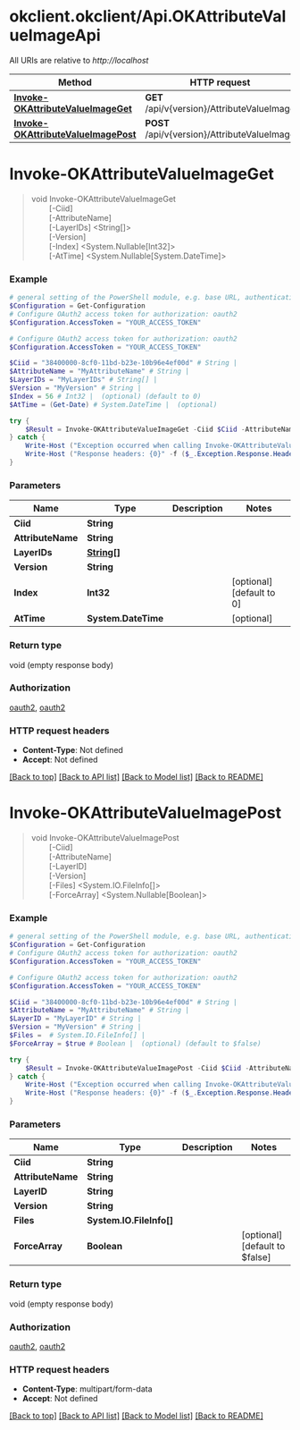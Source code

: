 # okclient.okclient/Api.OKAttributeValueImageApi

All URIs are relative to *http://localhost*

Method | HTTP request | Description
------------- | ------------- | -------------
[**Invoke-OKAttributeValueImageGet**](OKAttributeValueImageApi.md#Invoke-OKAttributeValueImageGet) | **GET** /api/v{version}/AttributeValueImage | 
[**Invoke-OKAttributeValueImagePost**](OKAttributeValueImageApi.md#Invoke-OKAttributeValueImagePost) | **POST** /api/v{version}/AttributeValueImage | 


<a name="Invoke-OKAttributeValueImageGet"></a>
# **Invoke-OKAttributeValueImageGet**
> void Invoke-OKAttributeValueImageGet<br>
> &nbsp;&nbsp;&nbsp;&nbsp;&nbsp;&nbsp;&nbsp;&nbsp;[-Ciid] <String><br>
> &nbsp;&nbsp;&nbsp;&nbsp;&nbsp;&nbsp;&nbsp;&nbsp;[-AttributeName] <String><br>
> &nbsp;&nbsp;&nbsp;&nbsp;&nbsp;&nbsp;&nbsp;&nbsp;[-LayerIDs] <String[]><br>
> &nbsp;&nbsp;&nbsp;&nbsp;&nbsp;&nbsp;&nbsp;&nbsp;[-Version] <String><br>
> &nbsp;&nbsp;&nbsp;&nbsp;&nbsp;&nbsp;&nbsp;&nbsp;[-Index] <System.Nullable[Int32]><br>
> &nbsp;&nbsp;&nbsp;&nbsp;&nbsp;&nbsp;&nbsp;&nbsp;[-AtTime] <System.Nullable[System.DateTime]><br>



### Example
```powershell
# general setting of the PowerShell module, e.g. base URL, authentication, etc
$Configuration = Get-Configuration
# Configure OAuth2 access token for authorization: oauth2
$Configuration.AccessToken = "YOUR_ACCESS_TOKEN"

# Configure OAuth2 access token for authorization: oauth2
$Configuration.AccessToken = "YOUR_ACCESS_TOKEN"

$Ciid = "38400000-8cf0-11bd-b23e-10b96e4ef00d" # String | 
$AttributeName = "MyAttributeName" # String | 
$LayerIDs = "MyLayerIDs" # String[] | 
$Version = "MyVersion" # String | 
$Index = 56 # Int32 |  (optional) (default to 0)
$AtTime = (Get-Date) # System.DateTime |  (optional)

try {
    $Result = Invoke-OKAttributeValueImageGet -Ciid $Ciid -AttributeName $AttributeName -LayerIDs $LayerIDs -Version $Version -Index $Index -AtTime $AtTime
} catch {
    Write-Host ("Exception occurred when calling Invoke-OKAttributeValueImageGet: {0}" -f ($_.ErrorDetails | ConvertFrom-Json))
    Write-Host ("Response headers: {0}" -f ($_.Exception.Response.Headers | ConvertTo-Json))
}
```

### Parameters

Name | Type | Description  | Notes
------------- | ------------- | ------------- | -------------
 **Ciid** | **String**|  | 
 **AttributeName** | **String**|  | 
 **LayerIDs** | [**String[]**](String.md)|  | 
 **Version** | **String**|  | 
 **Index** | **Int32**|  | [optional] [default to 0]
 **AtTime** | **System.DateTime**|  | [optional] 

### Return type

void (empty response body)

### Authorization

[oauth2](../README.md#oauth2), [oauth2](../README.md#oauth2)

### HTTP request headers

 - **Content-Type**: Not defined
 - **Accept**: Not defined

[[Back to top]](#) [[Back to API list]](../README.md#documentation-for-api-endpoints) [[Back to Model list]](../README.md#documentation-for-models) [[Back to README]](../README.md)

<a name="Invoke-OKAttributeValueImagePost"></a>
# **Invoke-OKAttributeValueImagePost**
> void Invoke-OKAttributeValueImagePost<br>
> &nbsp;&nbsp;&nbsp;&nbsp;&nbsp;&nbsp;&nbsp;&nbsp;[-Ciid] <String><br>
> &nbsp;&nbsp;&nbsp;&nbsp;&nbsp;&nbsp;&nbsp;&nbsp;[-AttributeName] <String><br>
> &nbsp;&nbsp;&nbsp;&nbsp;&nbsp;&nbsp;&nbsp;&nbsp;[-LayerID] <String><br>
> &nbsp;&nbsp;&nbsp;&nbsp;&nbsp;&nbsp;&nbsp;&nbsp;[-Version] <String><br>
> &nbsp;&nbsp;&nbsp;&nbsp;&nbsp;&nbsp;&nbsp;&nbsp;[-Files] <System.IO.FileInfo[]><br>
> &nbsp;&nbsp;&nbsp;&nbsp;&nbsp;&nbsp;&nbsp;&nbsp;[-ForceArray] <System.Nullable[Boolean]><br>



### Example
```powershell
# general setting of the PowerShell module, e.g. base URL, authentication, etc
$Configuration = Get-Configuration
# Configure OAuth2 access token for authorization: oauth2
$Configuration.AccessToken = "YOUR_ACCESS_TOKEN"

# Configure OAuth2 access token for authorization: oauth2
$Configuration.AccessToken = "YOUR_ACCESS_TOKEN"

$Ciid = "38400000-8cf0-11bd-b23e-10b96e4ef00d" # String | 
$AttributeName = "MyAttributeName" # String | 
$LayerID = "MyLayerID" # String | 
$Version = "MyVersion" # String | 
$Files =  # System.IO.FileInfo[] | 
$ForceArray = $true # Boolean |  (optional) (default to $false)

try {
    $Result = Invoke-OKAttributeValueImagePost -Ciid $Ciid -AttributeName $AttributeName -LayerID $LayerID -Version $Version -Files $Files -ForceArray $ForceArray
} catch {
    Write-Host ("Exception occurred when calling Invoke-OKAttributeValueImagePost: {0}" -f ($_.ErrorDetails | ConvertFrom-Json))
    Write-Host ("Response headers: {0}" -f ($_.Exception.Response.Headers | ConvertTo-Json))
}
```

### Parameters

Name | Type | Description  | Notes
------------- | ------------- | ------------- | -------------
 **Ciid** | **String**|  | 
 **AttributeName** | **String**|  | 
 **LayerID** | **String**|  | 
 **Version** | **String**|  | 
 **Files** | **System.IO.FileInfo[]**|  | 
 **ForceArray** | **Boolean**|  | [optional] [default to $false]

### Return type

void (empty response body)

### Authorization

[oauth2](../README.md#oauth2), [oauth2](../README.md#oauth2)

### HTTP request headers

 - **Content-Type**: multipart/form-data
 - **Accept**: Not defined

[[Back to top]](#) [[Back to API list]](../README.md#documentation-for-api-endpoints) [[Back to Model list]](../README.md#documentation-for-models) [[Back to README]](../README.md)

